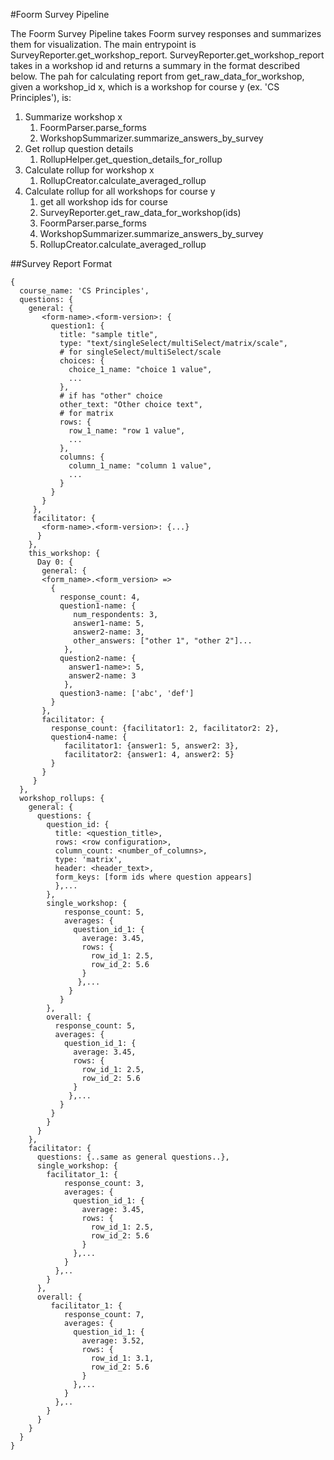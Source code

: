 #Foorm Survey Pipeline

The Foorm Survey Pipeline takes Foorm survey responses and summarizes them for visualization. The main entrypoint is
SurveyReporter.get_workshop_report. SurveyReporter.get_workshop_report takes in a workshop id and returns a summary
in the format described below. The pah for calculating report from get_raw_data_for_workshop, given a workshop_id x,
which is a workshop for course y (ex. 'CS Principles'), is:
1. Summarize workshop x
   1. FoormParser.parse_forms
   1. WorkshopSummarizer.summarize_answers_by_survey
1. Get rollup question details
    1. RollupHelper.get_question_details_for_rollup
1. Calculate rollup for workshop x
    1. RollupCreator.calculate_averaged_rollup
1. Calculate rollup for all workshops for course y
    1. get all workshop ids for course
    1. SurveyReporter.get_raw_data_for_workshop(ids)
    1. FoormParser.parse_forms
    1. WorkshopSummarizer.summarize_answers_by_survey
    1. RollupCreator.calculate_averaged_rollup

##Survey Report Format
```
{
  course_name: 'CS Principles',
  questions: {
    general: {
       <form-name>.<form-version>: {
         question1: {
           title: "sample title",
           type: "text/singleSelect/multiSelect/matrix/scale",
           # for singleSelect/multiSelect/scale
           choices: {
             choice_1_name: "choice 1 value",
             ...
           },
           # if has "other" choice
           other_text: "Other choice text",
           # for matrix
           rows: {
             row_1_name: "row 1 value",
             ...
           },
           columns: {
             column_1_name: "column 1 value",
             ...
           }
         }
       }
     },
     facilitator: {
       <form-name>.<form-version>: {...}
      }  
    },
    this_workshop: {
      Day 0: {
       general: {
       <form_name>.<form_version> =>
         {
           response_count: 4,
           question1-name: {
              num_respondents: 3, 
              answer1-name: 5, 
              answer2-name: 3, 
              other_answers: ["other 1", "other 2"]...
            },
           question2-name: {
             answer1-name>: 5,
             answer2-name: 3
            },
           question3-name: ['abc', 'def']
         }
       },
       facilitator: {
         response_count: {facilitator1: 2, facilitator2: 2},
         question4-name: {
            facilitator1: {answer1: 5, answer2: 3}, 
            facilitator2: {answer1: 4, answer2: 5}
         }
       }
     }
  },
  workshop_rollups: {
    general: {
      questions: {
        question_id: {
          title: <question_title>,
          rows: <row configuration>,
          column_count: <number_of_columns>,
          type: 'matrix',
          header: <header_text>,
          form_keys: [form ids where question appears]
          },...
        },
        single_workshop: {
            response_count: 5,
            averages: {
              question_id_1: {
                average: 3.45,
                rows: {
                  row_id_1: 2.5,
                  row_id_2: 5.6
                }
               },...
             }
           }
        },
        overall: {
          response_count: 5,
          averages: {
            question_id_1: {
              average: 3.45,
              rows: {
                row_id_1: 2.5,
                row_id_2: 5.6
              }
             },...
           }
         }
        }
      }
    },
    facilitator: {
      questions: {..same as general questions..},
      single_workshop: {
        facilitator_1: {
            response_count: 3,
            averages: {
              question_id_1: {
                average: 3.45,
                rows: {
                  row_id_1: 2.5,
                  row_id_2: 5.6
                }
              },...
            }
          },..
        }
      },
      overall: {
         facilitator_1: {
            response_count: 7,
            averages: {
              question_id_1: {
                average: 3.52,
                rows: {
                  row_id_1: 3.1,
                  row_id_2: 5.6
                }
              },...
            }
          },..
        }
      }
    }
  }
}
```
